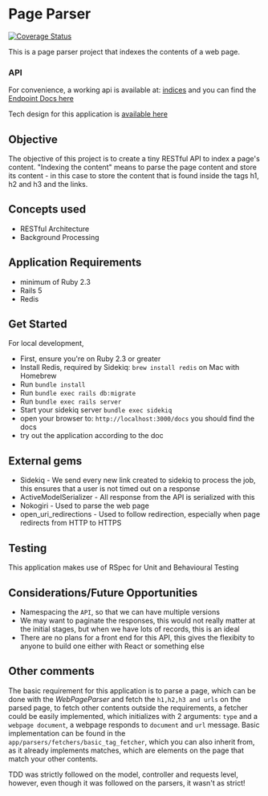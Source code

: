 # Page Parser

[![Coverage Status](https://coveralls.io/repos/github/andela-oakinniranye/page-parser/badge.svg?branch=master)](https://coveralls.io/github/andela-oakinniranye/page-parser?branch=master)


This is a page parser project that indexes the contents of a web page.

### API
For convenience, a working api is available at: [indices](http://indices.herokuapp.com) and you can find the [Endpoint Docs here](http://indices.herokuapp.com/docs/)

Tech design for this application is [available here](https://gist.github.com/andela-oakinniranye/244834419baa5ca6374c899f9705d7e6)

## Objective

The objective of this project is to create a tiny RESTful API to index a page's content. "Indexing the content" means to parse the page content and store its content - in this case to store the content that is found inside the tags h1, h2 and h3 and the links.

## Concepts used

- RESTful Architecture
- Background Processing

## Application Requirements
- minimum of Ruby 2.3
- Rails 5
- Redis

## Get Started

For local development,

- First, ensure you're on Ruby 2.3 or greater
- Install Redis, required by Sidekiq: `brew install redis` on Mac with Homebrew
- Run `bundle install`
- Run `bundle exec rails db:migrate`
- Run `bundle exec rails server`
- Start your sidekiq server `bundle exec sidekiq`
- open your browser to: `http://localhost:3000/docs` you should find the docs
- try out the application according to the doc


## External gems
- Sidekiq - We send every new link created to sidekiq to process the job, this ensures that a user is not timed out on a response
- ActiveModelSerializer - All response from the API is serialized with this
- Nokogiri - Used to parse the web page
- open_uri_redirections - Used to follow redirection, especially when page redirects from HTTP to HTTPS


## Testing
This application makes use of RSpec for Unit and Behavioural Testing

## Considerations/Future Opportunities
- Namespacing the `API`, so that we can have multiple versions
- We may want to paginate the responses, this would not really matter at the initial stages, but when we have lots of records, this is an ideal
- There are no plans for a front end for this API, this gives the flexibity to anyone to build one either with React or something else

## Other comments
The basic requirement for this application is to parse a page, which can be done with the *WebPageParser* and fetch the `h1,h2,h3 and urls` on the parsed page, to fetch other contents outside the requirements, a fetcher could be easily implemented, which initializes with 2 arguments: `type` and a `webpage document`, a webpage responds to `document` and `url` message.
Basic implementation can be found in the `app/parsers/fetchers/basic_tag_fetcher`, which you can also inherit from, as it already implements matches, which are elements on the page that match your other contents.

TDD was strictly followed on the model, controller and requests level, however, even though it was followed on the parsers, it wasn't as strict!
